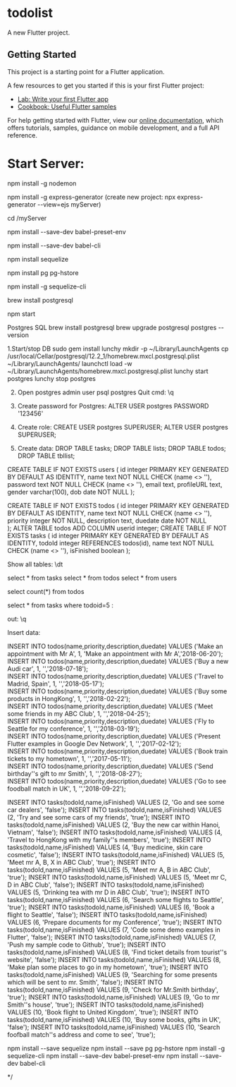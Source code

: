 # todolist

A new Flutter project.

## Getting Started

This project is a starting point for a Flutter application.

A few resources to get you started if this is your first Flutter project:

- [Lab: Write your first Flutter app](https://flutter.dev/docs/get-started/codelab)
- [Cookbook: Useful Flutter samples](https://flutter.dev/docs/cookbook)

For help getting started with Flutter, view our
[online documentation](https://flutter.dev/docs), which offers tutorials,
samples, guidance on mobile development, and a full API reference.

# Start Server:

npm install -g nodemon

npm install -g express-generator
(create new project: npx express-generator --view=ejs myServer)

cd /myServer

npm install --save-dev babel-preset-env

npm install --save-dev babel-cli

npm install sequelize

npm install pg pg-hstore

npm install -g sequelize-cli

brew install postgresql


npm start

Postgres SQL
brew install postgresql
brew upgrade postgresql
postgres --version

1.Start/stop DB
sudo gem install lunchy
mkdir -p ~/Library/LaunchAgents
cp /usr/local/Cellar/postgresql/12.2_1/homebrew.mxcl.postgresql.plist ~/Library/LaunchAgents/
launchctl load -w ~/Library/LaunchAgents/homebrew.mxcl.postgresql.plist
lunchy start postgres
lunchy stop postgres

2. Open postgres admin user
   psql postgres
   Quit cmd:
   \q

3. Create password for Postgres:
   ALTER USER postgres PASSWORD '123456'
4. Create role:
   CREATE USER postgres SUPERUSER;
   ALTER USER postgres SUPERUSER;

5. Create data:
   DROP TABLE tasks;
   DROP TABLE lists;
   DROP TABLE todos;
   DROP TABLE tbllist;

CREATE TABLE IF NOT EXISTS users (
id integer PRIMARY KEY GENERATED BY DEFAULT AS IDENTITY,
name text NOT NULL CHECK (name <> ''),
password text NOT NULL CHECK (name <> ''),
email text,
profileURL text,
gender varchar(100),
 dob date NOT NULL
);

CREATE TABLE IF NOT EXISTS todos (
id integer PRIMARY KEY GENERATED BY DEFAULT AS IDENTITY,
name text NOT NULL CHECK (name <> ''),
priority integer NOT NULL,
description text,
duedate date NOT NULL  
);
ALTER TABLE todos ADD COLUMN userid integer;
CREATE TABLE IF NOT EXISTS tasks (
id integer PRIMARY KEY GENERATED BY DEFAULT AS IDENTITY,
todoId integer REFERENCES todos(id),
name text NOT NULL CHECK (name <> ''),
isFinished boolean
);

Show all tables:
\dt


select * from tasks
select * from todos
select * from users

select count(*) from todos

select * from tasks where todoid=5
:

out:
\q

Insert data:

INSERT INTO todos(name,priority,description,duedate) VALUES
('Make an appointment with Mr A', 1, 'Make an appointment with Mr A','2018-06-20');
INSERT INTO todos(name,priority,description,duedate) VALUES
('Buy a new Audi car', 1, '','2018-07-18');  
INSERT INTO todos(name,priority,description,duedate) VALUES
('Travel to Madrid, Spain', 1, '','2018-05-17');  
INSERT INTO todos(name,priority,description,duedate) VALUES
('Buy some products in HongKong', 1, '','2018-02-22');  
INSERT INTO todos(name,priority,description,duedate) VALUES
('Meet some friends in my ABC Club', 1, '','2018-04-25');  
INSERT INTO todos(name,priority,description,duedate) VALUES
('Fly to Seattle for my conference', 1, '','2018-03-19');  
INSERT INTO todos(name,priority,description,duedate) VALUES
('Present Flutter examples in Google Dev Network', 1, '','2017-02-12');  
INSERT INTO todos(name,priority,description,duedate) VALUES
('Book train tickets to my hometown', 1, '','2017-05-11');  
INSERT INTO todos(name,priority,description,duedate) VALUES
('Send birthday''s gift to mr Smith', 1, '','2018-08-27');  
INSERT INTO todos(name,priority,description,duedate) VALUES
('Go to see foodball match in UK', 1, '','2018-09-22');

INSERT INTO tasks(todoId,name,isFinished) VALUES
(2, 'Go and see some car dealers', 'false');
INSERT INTO tasks(todoId,name,isFinished) VALUES
(2, 'Try and see some cars of my friends', 'true');
INSERT INTO tasks(todoId,name,isFinished) VALUES
(2, 'Buy the new car within Hanoi, Vietnam', 'false');
INSERT INTO tasks(todoId,name,isFinished) VALUES
(4, 'Travel to HongKong with my family''s members', 'true');
INSERT INTO tasks(todoId,name,isFinished) VALUES
(4, 'Buy medicine, skin care cosmetic', 'false');
INSERT INTO tasks(todoId,name,isFinished) VALUES
(5, 'Meet mr A, B, X in ABC Club', 'true');
INSERT INTO tasks(todoId,name,isFinished) VALUES
(5, 'Meet mr A, B in ABC Club', 'true');
INSERT INTO tasks(todoId,name,isFinished) VALUES
(5, 'Meet mr C, D in ABC Club', 'false');
INSERT INTO tasks(todoId,name,isFinished) VALUES
(5, 'Drinking tea with mr D in ABC Club', 'true');
INSERT INTO tasks(todoId,name,isFinished) VALUES
(6, 'Search some flights to Seattle', 'true');
INSERT INTO tasks(todoId,name,isFinished) VALUES
(6, 'Book a flight to Seattle', 'false');
INSERT INTO tasks(todoId,name,isFinished) VALUES
(6, 'Prepare documents for my Conference', 'true');
INSERT INTO tasks(todoId,name,isFinished) VALUES
(7, 'Code some demo examples in Flutter', 'false');
INSERT INTO tasks(todoId,name,isFinished) VALUES
(7, 'Push my sample code to Github', 'true');
INSERT INTO tasks(todoId,name,isFinished) VALUES
(8, 'Find ticket details from tourist''s website', 'false');
INSERT INTO tasks(todoId,name,isFinished) VALUES
(8, 'Make plan some places to go in my hometown', 'true');
INSERT INTO tasks(todoId,name,isFinished) VALUES
(9, 'Searching for some presents which will be sent to mr. Smith', 'false');
INSERT INTO tasks(todoId,name,isFinished) VALUES
(9, 'Check for Mr.Smith birthday', 'true');
INSERT INTO tasks(todoId,name,isFinished) VALUES
(9, 'Go to mr Smith''s house', 'true');
INSERT INTO tasks(todoId,name,isFinished) VALUES
(10, 'Book flight to United Kingdom', 'true');
INSERT INTO tasks(todoId,name,isFinished) VALUES
(10, 'Buy some books, gifts in UK', 'false');
INSERT INTO tasks(todoId,name,isFinished) VALUES
(10, 'Search foofball match''s address and come to see', 'true');

npm install --save sequelize
npm install --save pg pg-hstore
npm install -g sequelize-cli
npm install --save-dev babel-preset-env
npm install --save-dev babel-cli

\*/

